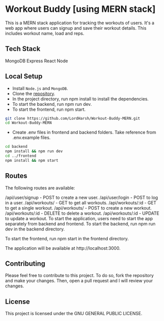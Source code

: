 # Workout Buddy [using MERN stack]

This is a MERN stack application for tracking the workouts of users. It's a web app where users can signup and save their workout details. This includes workout name, load and reps.

## Tech Stack
MongoDB
Express
React
Node

## Local Setup

* Install `Node.js` and `MongoDB`.
* Clone the [repository](!https://github.com/LordHarsh/Workout-Buddy-MERN).
* In the project directory, run npm install to install the dependencies.
* To start the backend, run npm run dev.
* To start the frontend, run npm start.

``` bash
git clone https://github.com/LordHarsh/Workout-Buddy-MERN.git
cd Workout-Buddy-MERN
```
* Create .env files in frontend and backend folders. Take reference from .env.example files.
``` bash
cd backend
npm install && npm run dev
cd ../frontend
npm install && npm start
```

## Routes
The following routes are available:

/api/user/signup - POST to create a new user.
/api/user/login - POST to log in a user.
/api/workouts/ - GET to get all workouts.
/api/workouts/:id - GET to get a single workout.
/api/workouts/ - POST to create a new workout.
/api/workouts/:id - DELETE to delete a workout.
/api/workouts/:id - UPDATE to update a workout.
To start the application, users need to start the app separately from backend and frontend.
To start the backend, run npm run dev in the backend directory.

To start the frontend, run npm start in the frontend directory.

The application will be available at http://localhost:3000.

## Contributing
Please feel free to contribute to this project. To do so, fork the repository and make your changes. Then, open a pull request and I will review your changes.

## License
This project is licensed under the GNU GENERAL PUBLIC LICENSE.
